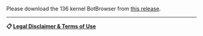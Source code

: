Please download the 136 kernel BotBrowser from [this release](https://github.com/botswin/BotBrowser/releases/tag/20250523).

---

**📋 [Legal Disclaimer & Terms of Use](https://github.com/botswin/BotBrowser/blob/main/DISCLAIMER.md)**
